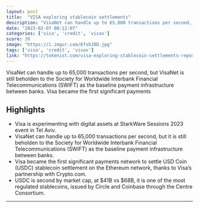 ```yaml
---
layout: post
title:  "VISA exploring stablecoin settlements"
description: "VisaNet can handle up to 65,000 transactions per second, but VisaNet is still beholden to the Society for Worldwide Interbank Financial Telecommunications (SWIFT) as the baseline payment infrastructure between banks. Visa became the first significant payments"
date: "2023-02-07 08:12:07"
categories: ['visa', 'credit', 'visas']
score: 30
image: "https://i.imgur.com/6fxhJ8D.jpg"
tags: ['visa', 'credit', 'visas']
link: "https://tokenist.com/visa-exploring-stablecoin-settlements-report/"
---
```


VisaNet can handle up to 65,000 transactions per second, but VisaNet is still beholden to the Society for Worldwide Interbank Financial Telecommunications (SWIFT) as the baseline payment infrastructure between banks. Visa became the first significant payments

## Highlights

- Visa is experimenting with digital assets at StarkWare Sessions 2023 event in Tel Aviv.
- VisaNet can handle up to 65,000 transactions per second, but it is still beholden to the Society for Worldwide Interbank Financial Telecommunications (SWIFT) as the baseline payment infrastructure between banks.
- Visa became the first significant payments network to settle USD Coin (USDC) stablecoin settlement on the Ethereum network, thanks to Visa’s partnership with Crypto.com.
- USDC is second by market cap, at $41B vs $68B, it is one of the most regulated stablecoins, issued by Circle and Coinbase through the Centre Consortium.

---
